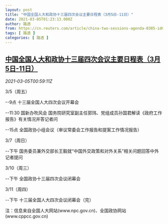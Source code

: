 ```yaml
---
layout: post
title: "中国全国人大和政协十三届四次会议主要日程表（3月5日-11日）"
date: 2021-03-05T01:23:13.000Z
author: 路透
from: https://cn.reuters.com/article/china-two-sessions-agenda-0305-idCNKCS2AX024
tags: [ 路透 ]
categories: [ 路透 ]
---
```

<!--1614907393000-->
[中国全国人大和政协十三届四次会议主要日程表（3月5日-11日）](https://cn.reuters.com/article/china-two-sessions-agenda-0305-idCNKCS2AX024)
------

<div>
<div><i>2021-03-05T00:59:11Z</i></div><p>3/5（周五）</p><p>--9点 十三届全国人大四次会议开幕会</p><p>--11:30 国新办吹风会 国务院研究室副主任郭玮、党组成员孙国君解读《政府工作报告》有关情况并答记者问</p><p>--15点 全国政协小组会议（审议常委会工作报告和提案工作情况报告）</p><p>3/7（周日）</p><p>--下午 国务委员兼外交部长王毅就“中国外交政策和对外关系”相关问题回答中外记者提问</p><p>3/10（周三）</p><p>--下午 全国政协十三届四次会议闭幕会</p><p>3/11（周四）</p><p>--下午 十三届全国人大四次会议闭幕会（完）</p><p>注：信息来自全国人大网站(www.npc.gov.cn)、全国政协网站(www.cppcc.gov.cn)</p>
</div>
